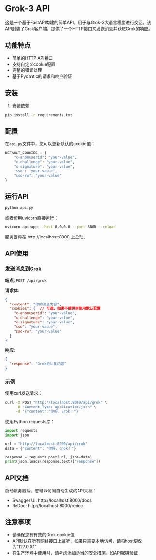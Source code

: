 # Grok-3 API

这是一个基于FastAPI构建的简单API，用于与Grok-3大语言模型进行交互。该API封装了Grok客户端，提供了一个HTTP接口来发送消息并获取Grok的响应。

## 功能特点

- 简单的HTTP API接口
- 支持自定义cookie配置
- 完整的错误处理
- 基于Pydantic的请求和响应验证

## 安装

1. 安装依赖

```bash
pip install -r requirements.txt
```

## 配置

在`api.py`文件中，您可以更新默认的cookie值：

```python
DEFAULT_COOKIES = {
    "x-anonuserid": "your-value",
    "x-challenge": "your-value",
    "x-signature": "your-value",
    "sso": "your-value",
    "sso-rw": "your-value"
}
```

## 运行API

```bash
python api.py
```

或者使用uvicorn直接运行：

```bash
uvicorn api:app --host 0.0.0.0 --port 8000 --reload
```

服务器将在 http://localhost:8000 上启动。

## API使用

### 发送消息到Grok

**端点**: `POST /api/grok`

**请求体**:

```json
{
  "content": "你的消息内容",
  "cookies": {  // 可选，如果不提供则使用默认配置
    "x-anonuserid": "your-value",
    "x-challenge": "your-value",
    "x-signature": "your-value",
    "sso": "your-value",
    "sso-rw": "your-value"
  }
}
```

**响应**:

```json
{
  "response": "Grok的回复内容"
}
```

### 示例

使用curl发送请求：

```bash
curl -X POST "http://localhost:8000/api/grok" \
     -H "Content-Type: application/json" \
     -d '{"content":"你好，Grok！"}'
```

使用Python requests库：

```python
import requests
import json

url = "http://localhost:8000/api/grok"
data = {"content": "你好，Grok！"}

response = requests.post(url, json=data)
print(json.loads(response.text)["response"])
```

## API文档

启动服务器后，您可以访问自动生成的API文档：

- Swagger UI: http://localhost:8000/docs
- ReDoc: http://localhost:8000/redoc

## 注意事项

- 请确保您有有效的Grok cookie值
- API默认在所有网络接口上监听，如果只需要本地访问，请将host更改为"127.0.0.1"
- 在生产环境中使用时，请考虑添加适当的安全措施，如API密钥验证
